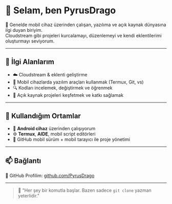 # 👋 Selam, ben PyrusDrago

📱 Genelde mobil cihaz üzerinden çalışan, yazılıma ve açık kaynak dünyasına ilgi duyan biriyim.  
Cloudstream gibi projeleri kurcalamayı, düzenlemeyi ve kendi eklentilerimi oluşturmayı seviyorum.

---

## 📌 İlgi Alanlarım
- ☁️ Cloudstream & eklenti geliştirme
- 📲 Mobil cihazlarda yazılım araçları kullanmak (Termux, Git, vs)
- 🔍 Kodları incelemek, değiştirmek ve öğrenmek
- 📂 Açık kaynak projeleri keşfetmek ve katkı sağlamak

---

## 🔧 Kullandığım Ortamlar
- 📱 **Android cihaz** üzerinden çalışıyorum  
- ⚙️ **Termux**, **AIDE**, mobil script editörleri  
- 🧪 GitHub mobil sürüm + mobil tarayıcı ile proje yönetimi

---

## 📫 Bağlantı
🔗 GitHub Profilim: [github.com/PyrusDrago](https://github.com/PyrusDrago)

---

> 💬 "Her şey bir komutla başlar. Bazen sadece `git clone` yazman yeterlidir."

